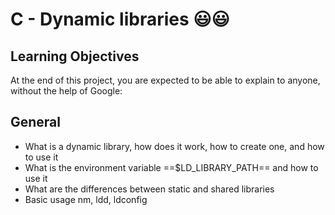 # C - Dynamic libraries :smiley::smiley:
## Learning Objectives
At the end of this project, you are expected to be able to explain to anyone, without the help of Google:

## General
<ul>
<li>What is a dynamic library, how does it work, how to create one, and how to use it</li>
<li>What is the environment variable ==$LD_LIBRARY_PATH== and how to use it</li>
<li>What are the differences between static and shared libraries</li>
<li>Basic usage nm, ldd, ldconfig</li>
</ul>
